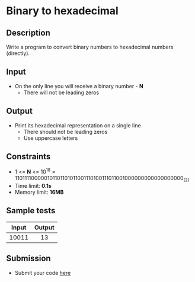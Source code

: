 # Binary to hexadecimal

## Description
Write a program to convert binary numbers to hexadecimal numbers (directly).

## Input
- On the only line you will receive a binary number - **N**
  - There will not be leading zeros

## Output
- Print  its hexadecimal representation on a single line
  - There should not be leading zeros
  - Use uppercase letters

## Constraints
- 1 <= **N** <= 10<sup>18</sup> = 110111100000101101101011001110100111011001000000000000000000<sub>(2)</sub>
- Time limit: **0.1s**
- Memory limit: **16MB**

## Sample tests

| Input | Output |
|:-----:|:------:|
| 10011 | 13     |

## Submission
- Submit your code [here](http://bgcoder.com/Contests/Compete/Index/318#5)
